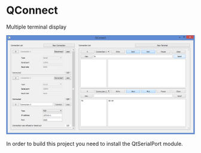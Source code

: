 QConnect
==========

Multiple terminal display

![QConnect Screenshot](./window.png "2013-03-02")

In order to build this project you need to install the QtSerialPort module.
